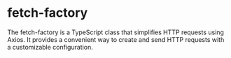 # fetch-factory

The fetch-factory is a TypeScript class that simplifies HTTP requests using Axios. It provides a convenient way to create and send HTTP requests with a customizable configuration.